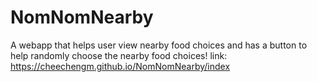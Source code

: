 # NomNomNearby
A webapp that helps user view nearby food choices and has a button to help randomly choose the nearby food choices!
link: https://cheechengm.github.io/NomNomNearby/index
